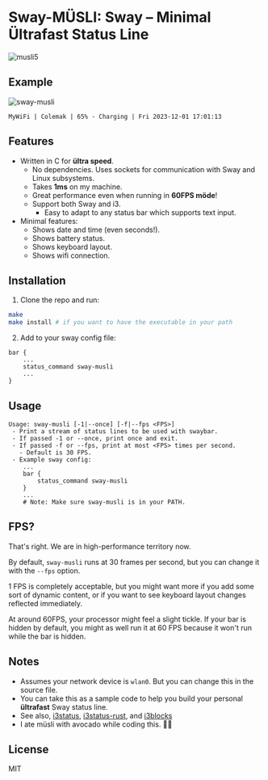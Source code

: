 # Sway-MÜSLI: Sway – Minimal Ültrafast Status Line

![musli5](https://github.com/sebastiancarlos/sway-musli/assets/88276600/eef1f29a-27db-4a81-ad5d-09c7db590ca8)

## Example
![sway-musli](https://github.com/sebastiancarlos/sway-musli/assets/88276600/b1c82f5e-b2b7-4176-ae95-da5d6ed42d04)

`MyWiFi | Colemak | 65% - Charging | Fri 2023-12-01 17:01:13`

## Features
- Written in C for **ültra speed**.
  - No dependencies. Uses sockets for communication with Sway and Linux
    subsystems.
  - Takes **1ms** on my machine.
  - Great performance even when running in **60FPS möde**!
  - Support both Sway and i3.
    - Easy to adapt to any status bar which supports text input.
- Minimal features:
    - Shows date and time (even seconds!).
    - Shows battery status.
    - Shows keyboard layout. 
    - Shows wifi connection.

## Installation
1. Clone the repo and run:
```bash
make
make install # if you want to have the executable in your path
```

2. Add to your sway config file:
```
bar {
    ...
    status_command sway-musli
    ...
}
```

## Usage
```
Usage: sway-musli [-1|--once] [-f|--fps <FPS>]
 - Print a stream of status lines to be used with swaybar.
 - If passed -1 or --once, print once and exit.
 - If passed -f or --fps, print at most <FPS> times per second.
   - Default is 30 FPS.
 - Example sway config:
    ...
    bar {
        status_command sway-musli
    }
    ...
    # Note: Make sure sway-musli is in your PATH.
```

## FPS?

That's right. We are in high-performance territory now.

By default, `sway-musli` runs at 30 frames per second, but you can change it
with the `--fps` option.

1 FPS is completely acceptable, but you might want more if you add some sort of
dynamic content, or if you want to see keyboard layout changes reflected
immediately.

At around 60FPS, your processor might feel a slight tickle. If your bar is
hidden by default, you might as well run it at 60 FPS because it won't run
while the bar is hidden.

## Notes
- Assumes your network device is `wlan0`. But you can change this in the source
  file.
- You can take this as a sample code to help you build your personal
  **ültrafast** Sway status line.
- See also, [i3status](https://manned.org/i3status.1),
  [i3status-rust](https://github.com/greshake/i3status-rust), and
  [i3blocks](https://github.com/vivien/i3blocks)
- I ate müsli with avocado while coding this. 🥣🥑

## License
MIT
